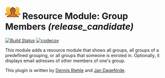 # ![moodle-mod_groupmembers](pix/icon.svg) Resource Module: Group Members *(release_candidate)* 
[![Build Status](https://travis-ci.org/learnweb/moodle-mod_groupmembers.svg?branch=master)](https://travis-ci.org/learnweb/moodle-mod_groupmembers)
[![codecov](https://codecov.io/gh/learnweb/moodle-mod_groupmembers/branch/master/graph/badge.svg)](https://codecov.io/gh/learnweb/moodle-mod_groupmembers)


This module adds a resource module that shows all groups, all groups of a predefined grouping, or all groups that someone is enroled in. Optionally, it displays email adresses of other members of one's group.


This plugin is written by [Dennis Riehle](https://github.com/driehle) and [Jan Dageförde](https://github.com/Dagefoerde).


